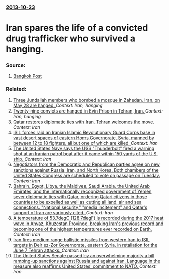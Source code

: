 ### [2013-10-23](/news/2013/10/23/index.md)

# Iran spares the life of a convicted drug trafficker who survived a hanging. 




### Source:

1. [Bangkok Post](http://www.bangkokpost.com/news/world/376017/iran-pares-life-of-hanging-survivor)

### Related:

1. [ Three Jundallah members who bombed a mosque in Zahedan, Iran, on May 28 are hanged. ](/news/2009/05/30/three-jundallah-members-who-bombed-a-mosque-in-zahedan-iran-on-may-28-are-hanged.md) _Context: Iran, hanging_
2. [ Twenty-nine convicts are hanged in Evin Prison in Tehran, Iran. ](/news/2008/07/27/twenty-nine-convicts-are-hanged-in-evin-prison-in-tehran-iran.md) _Context: Iran, hanging_
3. [Qatar restores diplomatic ties with Iran. Tehran welcomes the move. ](/news/2017/08/24/qatar-restores-diplomatic-ties-with-iran-tehran-welcomes-the-move.md) _Context: Iran_
4. [ISIL forces raid an Iranian Islamic Revolutionary Guard Corps base in vast desert spaces of eastern Homs Governorate, Syria, manned by between 12 to 18 fighters, all but one of which are killed. ](/news/2017/08/11/isil-forces-raid-an-iranian-islamic-revolutionary-guard-corps-base-in-vast-desert-spaces-of-eastern-homs-governorate-syria-manned-by-betwe.md) _Context: Iran_
5. [The United States Navy says the USS "Thunderbolt" fired a warning shot at an Iranian patrol boat after it came within 150 yards of the U.S. ship. ](/news/2017/07/25/the-united-states-navy-says-the-uss-thunderbolt-fired-a-warning-shot-at-an-iranian-patrol-boat-after-it-came-within-150-yards-of-the-u-s.md) _Context: Iran_
6. [Negotiators from the Democratic and Republican parties agree on new sanctions against Russia, Iran, and North Korea. Both chambers of the United States Congress are scheduled to vote on passage on Tuesday. ](/news/2017/07/22/negotiators-from-the-democratic-and-republican-parties-agree-on-new-sanctions-against-russia-iran-and-north-korea-both-chambers-of-the-un.md) _Context: Iran_
7. [Bahrain, Egypt, Libya, the Maldives, Saudi Arabia, the United Arab Emirates, and the internationally recognized government of Yemen sever diplomatic ties with Qatar, ordering Qatari citizens in those countries to be expelled as well as cutting all land, air and sea connections. "National security," "media incitement" and Qatar's support of Iran are variously cited. ](/news/2017/06/5/bahrain-egypt-libya-the-maldives-saudi-arabia-the-united-arab-emirates-and-the-internationally-recognized-government-of-yemen-sever-di.md) _Context: Iran_
8. [A temperature of 53.7degC (128.7degF) is recorded during the 2017 heat wave in Ahvaz, Khuzestan Province, breaking Iran's previous record and becoming one of the highest temperatures ever recorded on Earth. ](/news/2017/06/30/a-temperature-of-53-7adegc-128-7adegf-is-recorded-during-the-2017-heat-wave-in-ahvaz-khuzestan-province-breaking-iran-s-previous-record-and.md) _Context: Iran_
9. [Iran fires medium range ballistic missiles from western Iran to ISIL targets in Deir ez-Zor Governorate, eastern Syria, in retaliation for the June 7 Tehran attacks. ](/news/2017/06/18/iran-fires-medium-range-ballistic-missiles-from-western-iran-to-isil-targets-in-deir-ez-zor-governorate-eastern-syria-in-retaliation-for-t.md) _Context: Iran_
10. [The United States Senate passed by an overwhelming majority a bill ramping-up sanctions against Russia and against Iran. Language in the measure also reaffirms United States' commitment to NATO. ](/news/2017/06/16/the-united-states-senate-passed-by-an-overwhelming-majority-a-bill-ramping-up-sanctions-against-russia-and-against-iran-language-in-the-mea.md) _Context: Iran_
